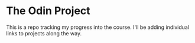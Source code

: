 # The Odin Project
This is a repo tracking my progress into the course.
I'll be adding individual links to projects along the way.
